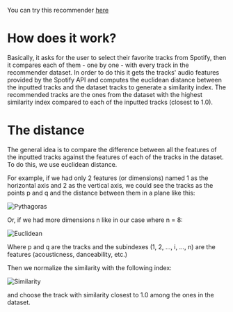 You can try this recommender [here](http://spotify-recommender.gabrielballesteros.com/home)

# How does it work?
Basically, it asks for the user to select their favorite tracks from Spotify, then it compares each of them - one by one - with every track in the recommender dataset. In order to do this it gets the tracks' audio features provided by the Spotify API and computes the euclidean distance between the inputted tracks and the dataset tracks to generate a similarity index. The recommended tracks are the ones from the dataset with the highest similarity index compared to each of the inputted tracks (closest to 1.0).

# The distance
The general idea is to compare the difference between all the features of the inputted tracks against the features of each of the tracks in the dataset. To do this, we use euclidean distance.

For example, if we had only 2 features (or dimensions) named 1 as the horizontal axis and 2 as the vertical axis, we could see the tracks as the points p and q and the distance between them in a plane like this:

![Pythagoras](app/static/img/pythagoras.png)

Or, if we had more dimensions n like in our case where n = 8:

![Euclidean](app/static/img/euclidean_distance.png)

Where p and q are the tracks and the subindexes (1, 2, ..., i, ..., n) are the features (acousticness, danceability, etc.)

Then we normalize the similarity with the following index:

![Similarity](app/static/img/similarity.png)

and choose the track with similarity closest to 1.0 among the ones in the dataset.
